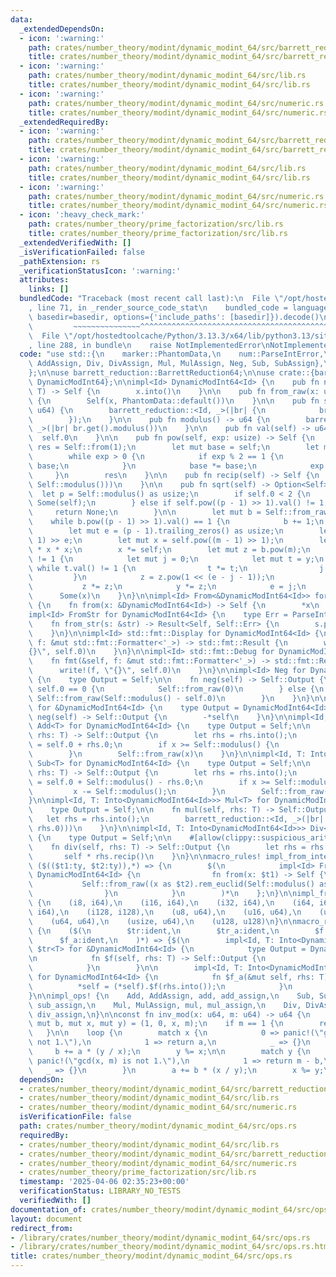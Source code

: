 ```yaml
---
data:
  _extendedDependsOn:
  - icon: ':warning:'
    path: crates/number_theory/modint/dynamic_modint_64/src/barrett_reduction.rs
    title: crates/number_theory/modint/dynamic_modint_64/src/barrett_reduction.rs
  - icon: ':warning:'
    path: crates/number_theory/modint/dynamic_modint_64/src/lib.rs
    title: crates/number_theory/modint/dynamic_modint_64/src/lib.rs
  - icon: ':warning:'
    path: crates/number_theory/modint/dynamic_modint_64/src/numeric.rs
    title: crates/number_theory/modint/dynamic_modint_64/src/numeric.rs
  _extendedRequiredBy:
  - icon: ':warning:'
    path: crates/number_theory/modint/dynamic_modint_64/src/barrett_reduction.rs
    title: crates/number_theory/modint/dynamic_modint_64/src/barrett_reduction.rs
  - icon: ':warning:'
    path: crates/number_theory/modint/dynamic_modint_64/src/lib.rs
    title: crates/number_theory/modint/dynamic_modint_64/src/lib.rs
  - icon: ':warning:'
    path: crates/number_theory/modint/dynamic_modint_64/src/numeric.rs
    title: crates/number_theory/modint/dynamic_modint_64/src/numeric.rs
  - icon: ':heavy_check_mark:'
    path: crates/number_theory/prime_factorization/src/lib.rs
    title: crates/number_theory/prime_factorization/src/lib.rs
  _extendedVerifiedWith: []
  _isVerificationFailed: false
  _pathExtension: rs
  _verificationStatusIcon: ':warning:'
  attributes:
    links: []
  bundledCode: "Traceback (most recent call last):\n  File \"/opt/hostedtoolcache/Python/3.13.3/x64/lib/python3.13/site-packages/onlinejudge_verify/documentation/build.py\"\
    , line 71, in _render_source_code_stat\n    bundled_code = language.bundle(stat.path,\
    \ basedir=basedir, options={'include_paths': [basedir]}).decode()\n          \
    \         ~~~~~~~~~~~~~~~^^^^^^^^^^^^^^^^^^^^^^^^^^^^^^^^^^^^^^^^^^^^^^^^^^^^^^^^^^^^^^^^^^\n\
    \  File \"/opt/hostedtoolcache/Python/3.13.3/x64/lib/python3.13/site-packages/onlinejudge_verify/languages/rust.py\"\
    , line 288, in bundle\n    raise NotImplementedError\nNotImplementedError\n"
  code: "use std::{\n    marker::PhantomData,\n    num::ParseIntError,\n    ops::{Add,\
    \ AddAssign, Div, DivAssign, Mul, MulAssign, Neg, Sub, SubAssign},\n    str::FromStr,\n\
    };\n\nuse barrett_reduction::BarrettReduction64;\n\nuse crate::{barrett_reduction::barrett_reduction,\
    \ DynamicModInt64};\n\nimpl<Id> DynamicModInt64<Id> {\n    pub fn new<T: Into<DynamicModInt64<Id>>>(x:\
    \ T) -> Self {\n        x.into()\n    }\n\n    pub fn from_raw(x: u64) -> Self\
    \ {\n        Self(x, PhantomData::default())\n    }\n\n    pub fn set_modulus(m:\
    \ u64) {\n        barrett_reduction::<Id, _>(|br| {\n            br.replace(BarrettReduction64::new(m));\n\
    \        });\n    }\n\n    pub fn modulus() -> u64 {\n        barrett_reduction::<Id,\
    \ _>(|br| br.get().modulus())\n    }\n\n    pub fn val(self) -> u64 {\n      \
    \  self.0\n    }\n\n    pub fn pow(self, exp: usize) -> Self {\n        let mut\
    \ res = Self::from(1);\n        let mut base = self;\n        let mut exp = exp;\n\
    \        while exp > 0 {\n            if exp % 2 == 1 {\n                res *=\
    \ base;\n            }\n            base *= base;\n            exp /= 2;\n   \
    \     }\n        res\n    }\n\n    pub fn recip(self) -> Self {\n        Self::from_raw(inv_mod(self.0,\
    \ Self::modulus()))\n    }\n\n    pub fn sqrt(self) -> Option<Self> {\n      \
    \  let p = Self::modulus() as usize;\n        if self.0 < 2 {\n            return\
    \ Some(self);\n        } else if self.pow((p - 1) >> 1).val() != 1 {\n       \
    \     return None;\n        }\n\n        let mut b = Self::from_raw(1);\n    \
    \    while b.pow((p - 1) >> 1).val() == 1 {\n            b += 1;\n        }\n\n\
    \        let mut e = (p - 1).trailing_zeros() as usize;\n        let m = (p -\
    \ 1) >> e;\n        let mut x = self.pow((m - 1) >> 1);\n        let mut y = self\
    \ * x * x;\n        x *= self;\n        let mut z = b.pow(m);\n        while y.val()\
    \ != 1 {\n            let mut j = 0;\n            let mut t = y;\n           \
    \ while t.val() != 1 {\n                t *= t;\n                j += 1;\n   \
    \         }\n            z = z.pow(1 << (e - j - 1));\n            x *= z;\n \
    \           z *= z;\n            y *= z;\n            e = j;\n        }\n\n  \
    \      Some(x)\n    }\n}\n\nimpl<Id> From<&DynamicModInt64<Id>> for DynamicModInt64<Id>\
    \ {\n    fn from(x: &DynamicModInt64<Id>) -> Self {\n        *x\n    }\n}\n\n\
    impl<Id> FromStr for DynamicModInt64<Id> {\n    type Err = ParseIntError;\n\n\
    \    fn from_str(s: &str) -> Result<Self, Self::Err> {\n        s.parse::<i64>().map(Self::from)\n\
    \    }\n}\n\nimpl<Id> std::fmt::Display for DynamicModInt64<Id> {\n    fn fmt(&self,\
    \ f: &mut std::fmt::Formatter<'_>) -> std::fmt::Result {\n        write!(f, \"\
    {}\", self.0)\n    }\n}\n\nimpl<Id> std::fmt::Debug for DynamicModInt64<Id> {\n\
    \    fn fmt(&self, f: &mut std::fmt::Formatter<'_>) -> std::fmt::Result {\n  \
    \      write!(f, \"{}\", self.0)\n    }\n}\n\nimpl<Id> Neg for DynamicModInt64<Id>\
    \ {\n    type Output = Self;\n\n    fn neg(self) -> Self::Output {\n        if\
    \ self.0 == 0 {\n            Self::from_raw(0)\n        } else {\n           \
    \ Self::from_raw(Self::modulus() - self.0)\n        }\n    }\n}\n\nimpl<Id> Neg\
    \ for &DynamicModInt64<Id> {\n    type Output = DynamicModInt64<Id>;\n\n    fn\
    \ neg(self) -> Self::Output {\n        -*self\n    }\n}\n\nimpl<Id, T: Into<DynamicModInt64<Id>>>\
    \ Add<T> for DynamicModInt64<Id> {\n    type Output = Self;\n\n    fn add(self,\
    \ rhs: T) -> Self::Output {\n        let rhs = rhs.into();\n        let mut x\
    \ = self.0 + rhs.0;\n        if x >= Self::modulus() {\n            x -= Self::modulus();\n\
    \        }\n        Self::from_raw(x)\n    }\n}\n\nimpl<Id, T: Into<DynamicModInt64<Id>>>\
    \ Sub<T> for DynamicModInt64<Id> {\n    type Output = Self;\n\n    fn sub(self,\
    \ rhs: T) -> Self::Output {\n        let rhs = rhs.into();\n        let mut x\
    \ = self.0 + Self::modulus() - rhs.0;\n        if x >= Self::modulus() {\n   \
    \         x -= Self::modulus();\n        }\n        Self::from_raw(x)\n    }\n\
    }\n\nimpl<Id, T: Into<DynamicModInt64<Id>>> Mul<T> for DynamicModInt64<Id> {\n\
    \    type Output = Self;\n\n    fn mul(self, rhs: T) -> Self::Output {\n     \
    \   let rhs = rhs.into();\n        barrett_reduction::<Id, _>(|br| Self::from_raw(br.get().mul(self.0,\
    \ rhs.0)))\n    }\n}\n\nimpl<Id, T: Into<DynamicModInt64<Id>>> Div<T> for DynamicModInt64<Id>\
    \ {\n    type Output = Self;\n\n    #[allow(clippy::suspicious_arithmetic_impl)]\n\
    \    fn div(self, rhs: T) -> Self::Output {\n        let rhs = rhs.into();\n \
    \       self * rhs.recip()\n    }\n}\n\nmacro_rules! impl_from_integer {\n   \
    \ ($(($t1:ty, $t2:ty)),*) => {\n        $(\n            impl<Id> From<$t1> for\
    \ DynamicModInt64<Id> {\n                fn from(x: $t1) -> Self {\n         \
    \           Self::from_raw((x as $t2).rem_euclid(Self::modulus() as $t2) as u64)\n\
    \                }\n            }\n        )*\n    };\n}\n\nimpl_from_integer!\
    \ {\n    (i8, i64),\n    (i16, i64),\n    (i32, i64),\n    (i64, i64),\n    (isize,\
    \ i64),\n    (i128, i128),\n    (u8, u64),\n    (u16, u64),\n    (u32, u64),\n\
    \    (u64, u64),\n    (usize, u64),\n    (u128, u128)\n}\n\nmacro_rules! impl_ops\
    \ {\n    ($(\n        $tr:ident,\n        $tr_a:ident,\n        $f:ident,\n  \
    \      $f_a:ident,\n    )*) => {$(\n        impl<Id, T: Into<DynamicModInt64<Id>>>\
    \ $tr<T> for &DynamicModInt64<Id> {\n            type Output = DynamicModInt64<Id>;\n\
    \n            fn $f(self, rhs: T) -> Self::Output {\n                (*self).$f(rhs.into())\n\
    \            }\n        }\n\n        impl<Id, T: Into<DynamicModInt64<Id>>> $tr_a<T>\
    \ for DynamicModInt64<Id> {\n            fn $f_a(&mut self, rhs: T) {\n      \
    \          *self = (*self).$f(rhs.into());\n            }\n        }\n    )*};\n\
    }\n\nimpl_ops! {\n    Add, AddAssign, add, add_assign,\n    Sub, SubAssign, sub,\
    \ sub_assign,\n    Mul, MulAssign, mul, mul_assign,\n    Div, DivAssign, div,\
    \ div_assign,\n}\n\nconst fn inv_mod(x: u64, m: u64) -> u64 {\n    let (mut a,\
    \ mut b, mut x, mut y) = (1, 0, x, m);\n    if m == 1 {\n        return 0;\n \
    \   }\n\n    loop {\n        match x {\n            0 => panic!(\"gcd(x, m) is\
    \ not 1.\"),\n            1 => return a,\n            _ => {}\n        }\n   \
    \     b += a * (y / x);\n        y %= x;\n\n        match y {\n            0 =>\
    \ panic!(\"gcd(x, m) is not 1.\"),\n            1 => return m - b,\n         \
    \   _ => {}\n        }\n        a += b * (x / y);\n        x %= y;\n    }\n}\n"
  dependsOn:
  - crates/number_theory/modint/dynamic_modint_64/src/barrett_reduction.rs
  - crates/number_theory/modint/dynamic_modint_64/src/lib.rs
  - crates/number_theory/modint/dynamic_modint_64/src/numeric.rs
  isVerificationFile: false
  path: crates/number_theory/modint/dynamic_modint_64/src/ops.rs
  requiredBy:
  - crates/number_theory/modint/dynamic_modint_64/src/lib.rs
  - crates/number_theory/modint/dynamic_modint_64/src/barrett_reduction.rs
  - crates/number_theory/modint/dynamic_modint_64/src/numeric.rs
  - crates/number_theory/prime_factorization/src/lib.rs
  timestamp: '2025-04-06 02:35:23+00:00'
  verificationStatus: LIBRARY_NO_TESTS
  verifiedWith: []
documentation_of: crates/number_theory/modint/dynamic_modint_64/src/ops.rs
layout: document
redirect_from:
- /library/crates/number_theory/modint/dynamic_modint_64/src/ops.rs
- /library/crates/number_theory/modint/dynamic_modint_64/src/ops.rs.html
title: crates/number_theory/modint/dynamic_modint_64/src/ops.rs
---
```

